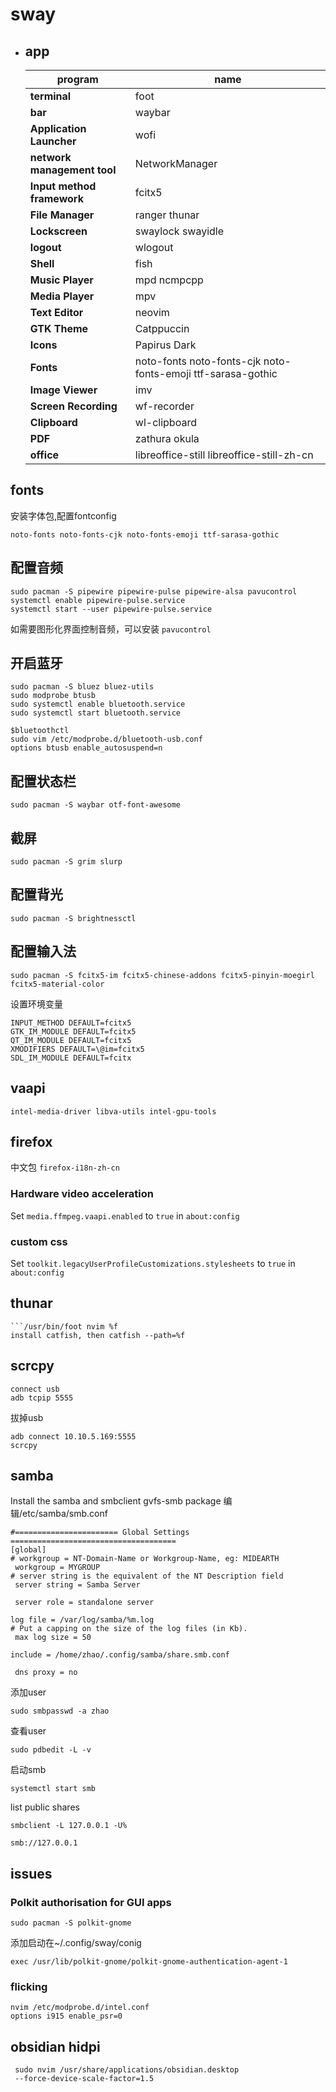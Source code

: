 

# sway
- ## app
  |program | name|
  |---| ---|
  |**terminal** | foot|
  |**bar** | waybar|
  |**Application Launcher** | wofi|
  |**network management tool** | NetworkManager|
  |**Input method framework** |fcitx5|
  |**File Manager** |ranger thunar|
  |**Lockscreen** | swaylock swayidle|
  |**logout**| wlogout|
  |**Shell** | fish|
  |**Music Player** | mpd ncmpcpp|
  |**Media Player**|mpv|
  |**Text Editor**|neovim|
  |**GTK Theme**|Catppuccin|
  |**Icons**| 	Papirus Dark|
  |**Fonts**| 	noto-fonts noto-fonts-cjk noto-fonts-emoji ttf-sarasa-gothic|
  |**Image Viewer**|imv|
  |**Screen Recording**|wf-recorder|
  |**Clipboard**|wl-clipboard|
  |**PDF**|zathura okula |
  |**office**|libreoffice-still libreoffice-still-zh-cn|
## fonts
安装字体包,配置fontconfig
```
noto-fonts noto-fonts-cjk noto-fonts-emoji ttf-sarasa-gothic
```
## 配置音频
```
sudo pacman -S pipewire pipewire-pulse pipewire-alsa pavucontrol  
systemctl enable pipewire-pulse.service
systemctl start --user pipewire-pulse.service
```
如需要图形化界面控制音频，可以安装 `pavucontrol`
## 开启蓝牙
```
sudo pacman -S bluez bluez-utils
sudo modprobe btusb
sudo systemctl enable bluetooth.service
sudo systemctl start bluetooth.service
```
```
$bluetoothctl
sudo vim /etc/modprobe.d/bluetooth-usb.conf
options btusb enable_autosuspend=n
```
## 配置状态栏
```
sudo pacman -S waybar otf-font-awesome
```
## 截屏
```
sudo pacman -S grim slurp
```
## 配置背光
```
sudo pacman -S brightnessctl
```
## 配置输入法
```
sudo pacman -S fcitx5-im fcitx5-chinese-addons fcitx5-pinyin-moegirl fcitx5-material-color
```
设置环境变量
```
INPUT_METHOD DEFAULT=fcitx5
GTK_IM_MODULE DEFAULT=fcitx5
QT_IM_MODULE DEFAULT=fcitx5
XMODIFIERS DEFAULT=\@im=fcitx5
SDL_IM_MODULE DEFAULT=fcitx
```
## vaapi
```
intel-media-driver libva-utils intel-gpu-tools
```
## firefox
中文包 `firefox-i18n-zh-cn`
### Hardware video acceleration
Set `media.ffmpeg.vaapi.enabled` to `true` in `about:config`
### custom css
Set `toolkit.legacyUserProfileCustomizations.stylesheets` to `true` in `about:config`
## thunar
```
```/usr/bin/foot nvim %f
install catfish, then catfish --path=%f
```
## scrcpy
```
connect usb
adb tcpip 5555
```
拔掉usb
```
adb connect 10.10.5.169:5555
scrcpy
```
## samba
Install the samba and  smbclient gvfs-smb package
编辑/etc/samba/smb.conf
```
#======================= Global Settings =====================================
[global]
# workgroup = NT-Domain-Name or Workgroup-Name, eg: MIDEARTH
 workgroup = MYGROUP
# server string is the equivalent of the NT Description field
 server string = Samba Server

 server role = standalone server

log file = /var/log/samba/%m.log
# Put a capping on the size of the log files (in Kb).
 max log size = 50

include = /home/zhao/.config/samba/share.smb.conf

 dns proxy = no
```
添加user
```
sudo smbpasswd -a zhao
```
查看user
```
sudo pdbedit -L -v
```
启动smb
```
systemctl start smb
```
list public shares
```
smbclient -L 127.0.0.1 -U%
```

```
smb://127.0.0.1
```
## issues
### Polkit authorisation for GUI apps
```
sudo pacman -S polkit-gnome
```
添加启动在~/.config/sway/conig
```
exec /usr/lib/polkit-gnome/polkit-gnome-authentication-agent-1
```
### flicking
```
nvim /etc/modprobe.d/intel.conf
options i915 enable_psr=0
```
## obsidian hidpi
```
 sudo nvim /usr/share/applications/obsidian.desktop
 --force-device-scale-factor=1.5
```